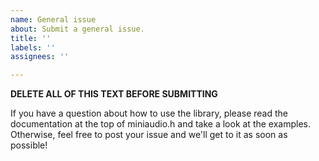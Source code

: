 ```yaml
---
name: General issue
about: Submit a general issue.
title: ''
labels: ''
assignees: ''

---
```


**DELETE ALL OF THIS TEXT BEFORE SUBMITTING**

If you have a question about how to use the library, please read the documentation at the top of miniaudio.h and take a look at the examples. Otherwise, feel free to post your issue and we'll get to it as soon as possible!
